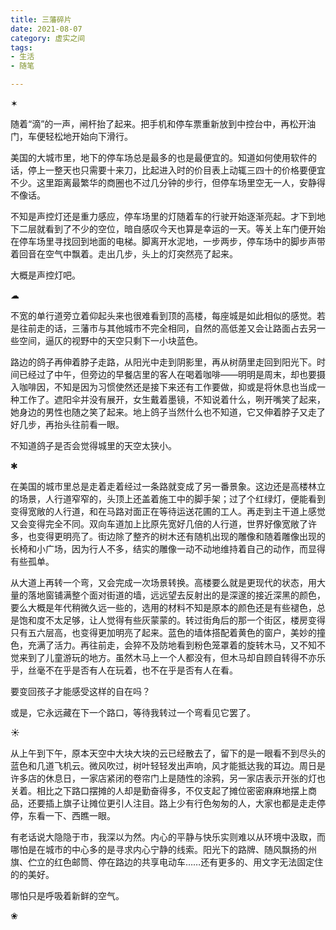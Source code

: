 ```yaml
---
title: 三藩碎片
date: 2021-08-07
category: 虚实之间
tags: 
- 生活
- 随笔

---
```


✶

随着“滴”的一声，闸杆抬了起来。把手机和停车票重新放到中控台中，再松开油门，车便轻松地开始向下滑行。

美国的大城市里，地下的停车场总是最多的也是最便宜的。知道如何使用软件的话，停上一整天也只需要十来刀，比起进入时的价目表上动辄三四十的价格要便宜不少。这里距离最繁华的商圈也不过几分钟的步行，但停车场里空无一人，安静得不像话。

不知是声控灯还是重力感应，停车场里的灯随着车的行驶开始逐渐亮起。才下到地下二层就看到了不少的空位，暗自感叹今天也算是幸运的一天。等关上车门便开始在停车场里寻找回到地面的电梯。脚离开水泥地，一步两步，停车场中的脚步声带着回音在空气中飘着。走出几步，头上的灯突然亮了起来。

<!--more-->

大概是声控灯吧。

☁

不宽的单行道旁立着仰起头来也很难看到顶的高楼，每座城是如此相似的感觉。若是往前走的话，三藩市与其他城市不完全相同，自然的高低差又会让路面占去另一些空间，逼仄的视野中的天空只剩下一小块蓝色。

路边的鸽子再伸着脖子走路，从阳光中走到阴影里，再从树荫里走回到阳光下。时间已经过了中午，但旁边的早餐店里的客人在喝着咖啡——明明是周末，却也要摄入咖啡因，不知是因为习惯使然还是接下来还有工作要做，抑或是将休息也当成一种工作了。遮阳伞并没有展开，女生戴着墨镜，不知说着什么，咧开嘴笑了起来，她身边的男性也随之笑了起来。地上鸽子当然什么也不知道，它又伸着脖子又走了好几步，再抬头往前看一眼。

不知道鸽子是否会觉得城里的天空太狭小。

✱

在美国的城市里总是走着走着经过一条路就变成了另一番景象。这边还是高楼林立的场景，人行道窄窄的，头顶上还盖着施工中的脚手架；过了个红绿灯，便能看到变得宽敞的人行道，和在马路对面正在等待运送花圃的工人。再走到主干道上感觉又会变得完全不同。双向车道加上比原先宽好几倍的人行道，世界好像宽敞了许多，也变得更明亮了。街边除了整齐的树木还有随机出现的雕像和随着雕像出现的长椅和小广场，因为行人不多，结实的雕像一动不动地维持着自己的动作，而显得有些孤单。

从大道上再转一个弯，又会完成一次场景转换。高楼要么就是更现代的状态，用大量的落地窗铺满整个面对街道的墙，远远望去反射出的是深邃的接近深黑的颜色，要么大概是年代稍微久远一些的，选用的材料不知是原本的颜色还是有些褪色，总是饱和度不太足够，让人觉得有些灰蒙蒙的。转过街角后的那一个街区，楼房变得只有五六层高，也变得更加明亮了起来。蓝色的墙体搭配着黄色的窗户，美妙的撞色，充满了活力。再往前走，会猝不及防地看到粉色笼罩着的旋转木马，又不知不觉来到了儿童游玩的地方。虽然木马上一个人都没有，但木马却自顾自转得不亦乐乎，丝毫不在乎是否有人在玩着，也不在乎是否有人在看。

要变回孩子才能感受这样的自在吗？

或是，它永远藏在下一个路口，等待我转过一个弯看见它罢了。

☀

从上午到下午，原本天空中大块大块的云已经散去了，留下的是一眼看不到尽头的蓝色和几道飞机云。微风吹过，树叶轻轻发出声响，风才能抵达我的耳边。周日是许多店的休息日，一家店紧闭的卷帘门上是随性的涂鸦，另一家店表示开张的灯也关着。相比之下路口摆摊的人却是勤奋得多，不仅支起了摊位密密麻麻地摆上商品，还要插上旗子让摊位更引人注目。路上少有行色匆匆的人，大家也都是走走停停，东看一下、西瞧一眼。

有老话说大隐隐于市，我深以为然。内心的平静与快乐实则难以从环境中汲取，而哪怕是在城市的中心多的是寻求内心宁静的线索。阳光下的路牌、随风飘扬的州旗、伫立的红色邮筒、停在路边的共享电动车……还有更多的、用文字无法固定住的的美好。

哪怕只是呼吸着新鲜的空气。

❀
